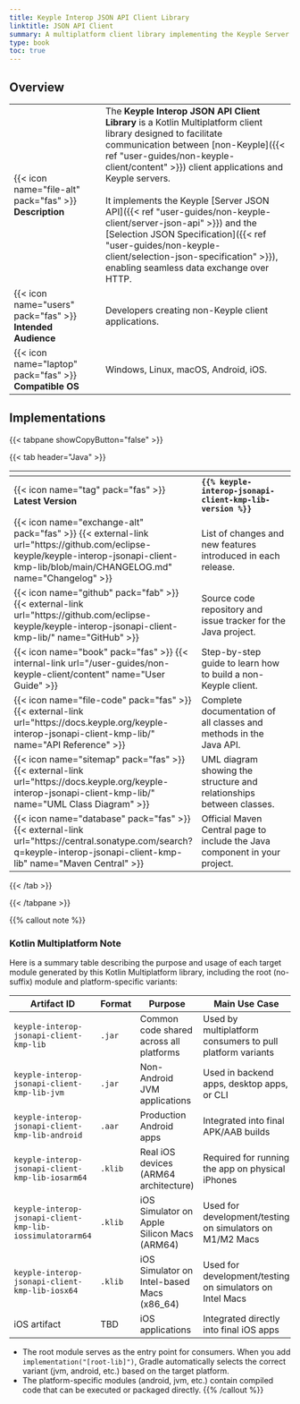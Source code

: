 ```yaml
---
title: Keyple Interop JSON API Client Library
linktitle: JSON API Client
summary: A multiplatform client library implementing the Keyple Server JSON API and Selection JSON Specification to enable non-Keyple applications to interact with a Keyple server over HTTP.
type: book
toc: true
---
```

<style>
table th:nth-child(1) {
  width: 13rem;
}
</style>

## Overview

|                                                            |                                                                                                                                                                                                                                                                                                                                                                                                                                                                                                                            |
|------------------------------------------------------------|----------------------------------------------------------------------------------------------------------------------------------------------------------------------------------------------------------------------------------------------------------------------------------------------------------------------------------------------------------------------------------------------------------------------------------------------------------------------------------------------------------------------------|
| {{< icon name="file-alt" pack="fas" >}} **Description**    | The **Keyple Interop JSON API Client Library** is a Kotlin Multiplatform client library designed to facilitate communication between [non-Keyple]({{< ref "user-guides/non-keyple-client/content" >}}) client applications and Keyple servers.<br><br>It implements the Keyple [Server JSON API]({{< ref "user-guides/non-keyple-client/server-json-api" >}}) and the [Selection JSON Specification]({{< ref "user-guides/non-keyple-client/selection-json-specification" >}}), enabling seamless data exchange over HTTP. |
| {{< icon name="users" pack="fas" >}} **Intended Audience** | Developers creating non-Keyple client applications.                                                                                                                                                                                                                                                                                                                                                                                                                                                                        |
| {{< icon name="laptop" pack="fas" >}} **Compatible OS**    | Windows, Linux, macOS, Android, iOS.                                                                                                                                                                                                                                                                                                                                                                                                                                                                                       |

## Implementations

{{< tabpane showCopyButton="false" >}}

{{< tab header="Java" >}}

<table>
<thead><tr><th></th><th></th></tr></thead>
<tbody>
  <tr>
    <td>{{< icon name="tag" pack="fas" >}} <strong>Latest Version</strong></td>
    <td><strong><code>{{% keyple-interop-jsonapi-client-kmp-lib-version %}}</code></strong></td>
  </tr>
  <tr>
    <td>{{< icon name="exchange-alt" pack="fas" >}} {{< external-link url="https://github.com/eclipse-keyple/keyple-interop-jsonapi-client-kmp-lib/blob/main/CHANGELOG.md" name="Changelog" >}}</td>
    <td>List of changes and new features introduced in each release.</td>
  </tr>
  <tr>
    <td>{{< icon name="github" pack="fab" >}} {{< external-link url="https://github.com/eclipse-keyple/keyple-interop-jsonapi-client-kmp-lib/" name="GitHub" >}}</td>
    <td>Source code repository and issue tracker for the Java project.</td>
  </tr>
  <tr>
    <td>{{< icon name="book" pack="fas" >}} {{< internal-link url="/user-guides/non-keyple-client/content" name="User Guide" >}}</td>
    <td>Step-by-step guide to learn how to build a non-Keyple client.</td>
  </tr>
  <tr>
    <td>{{< icon name="file-code" pack="fas" >}} {{< external-link url="https://docs.keyple.org/keyple-interop-jsonapi-client-kmp-lib/" name="API Reference" >}}</td>
    <td>Complete documentation of all classes and methods in the Java API.</td>
  </tr>
  <tr>
    <td>{{< icon name="sitemap" pack="fas" >}} {{< external-link url="https://docs.keyple.org/keyple-interop-jsonapi-client-kmp-lib/" name="UML Class Diagram" >}}</td>
    <td>UML diagram showing the structure and relationships between classes.</td>
  </tr>
  <tr>
    <td>{{< icon name="database" pack="fas" >}} {{< external-link url="https://central.sonatype.com/search?q=keyple-interop-jsonapi-client-kmp-lib" name="Maven Central" >}}</td>
    <td>Official Maven Central page to include the Java component in your project.</td>
  </tr>
</tbody>
</table>

{{< /tab >}}

{{< /tabpane >}}

{{% callout note %}}
### Kotlin Multiplatform Note

Here is a summary table describing the purpose and usage of each target module generated by this Kotlin Multiplatform
library, including the root (no-suffix) module and platform-specific variants:

<div id="download-table-1">

| Artifact ID                                               | Format  | Purpose                                     | Main Use Case                                             |
|-----------------------------------------------------------|---------|---------------------------------------------|-----------------------------------------------------------|
| `keyple-interop-jsonapi-client-kmp-lib`                   | `.jar`  | Common code shared across all platforms     | Used by multiplatform consumers to pull platform variants |
| `keyple-interop-jsonapi-client-kmp-lib-jvm`               | `.jar`  | Non-Android JVM applications                | Used in backend apps, desktop apps, or CLI                |
| `keyple-interop-jsonapi-client-kmp-lib-android`           | `.aar`  | Production Android apps                     | Integrated into final APK/AAB builds                      |
| `keyple-interop-jsonapi-client-kmp-lib-iosarm64`          | `.klib` | Real iOS devices (ARM64 architecture)       | Required for running the app on physical iPhones          |
| `keyple-interop-jsonapi-client-kmp-lib-iossimulatorarm64` | `.klib` | iOS Simulator on Apple Silicon Macs (ARM64) | Used for development/testing on simulators on M1/M2 Macs  |
| `keyple-interop-jsonapi-client-kmp-lib-iosx64`            | `.klib` | iOS Simulator on Intel-based Macs (x86_64)  | Used for development/testing on simulators on Intel Macs  |
| iOS artifact                                              | TBD     | iOS applications                            | Integrated directly into final iOS apps                   |

</div>
<style>
#download-table-1 table th:nth-child(1) {
    width: 19rem;
}
</style>

- The root module serves as the entry point for consumers. When you add `implementation("[root-lib]")`, Gradle
  automatically selects the correct variant (jvm, android, etc.) based on the target platform.
- The platform-specific modules (android, jvm, etc.) contain compiled code that can be executed or packaged directly.
{{% /callout %}}